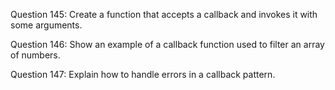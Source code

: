 Question 145: Create a function that accepts a callback and invokes it with some arguments.

Question 146: Show an example of a callback function used to filter an array of numbers.

Question 147: Explain how to handle errors in a callback pattern.